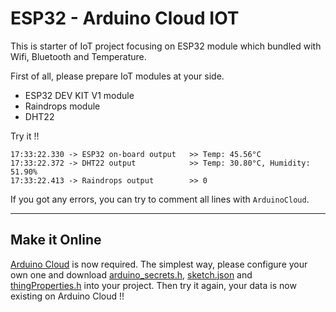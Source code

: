 # ESP32 - Arduino Cloud IOT


This is starter of IoT project focusing on ESP32 module which bundled with Wifi, Bluetooth and Temperature. 

First of all, please prepare IoT modules at your side.
- ESP32 DEV KIT V1 module
- Raindrops module
- DHT22

Try it !!
```
17:33:22.330 -> ESP32 on-board output   >> Temp: 45.56°C
17:33:22.372 -> DHT22 output            >> Temp: 30.80°C, Humidity: 51.90%
17:33:22.413 -> Raindrops output        >> 0
```
If you got any errors, you can try to comment all lines with `ArduinoCloud`.

---

## Make it Online
[Arduino Cloud](https://app.arduino.cc/) is now required. The simplest way, please configure your own one and download [arduino_secrets.h](arduino_secrets.h), [sketch.json](sketch.json) and [thingProperties.h](thingProperties.h) into your project. Then try it again, your data is now existing on Arduino Cloud !!






